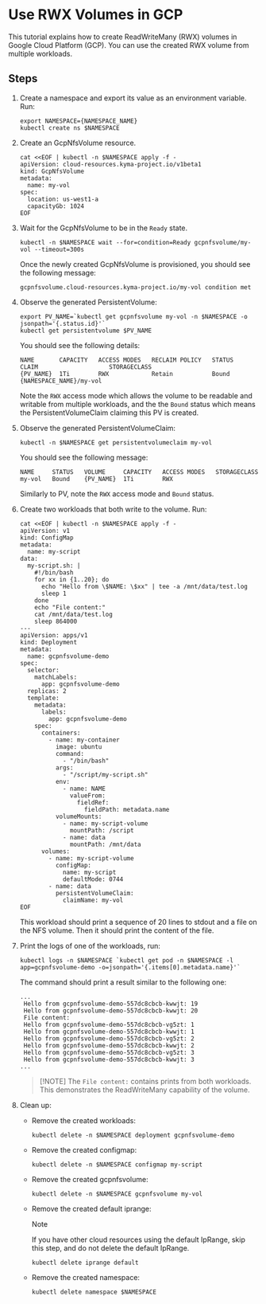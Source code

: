 # Use RWX Volumes in GCP

This tutorial explains how to create ReadWriteMany (RWX) volumes in Google Cloud Platform (GCP). You can use the created RWX volume from multiple workloads.

## Steps <!-- {docsify-ignore} -->

1. Create a namespace and export its value as an environment variable. Run:

   ```shell
   export NAMESPACE={NAMESPACE_NAME}
   kubectl create ns $NAMESPACE
   ```
   
2. Create an GcpNfsVolume resource.

   ```shell
   cat <<EOF | kubectl -n $NAMESPACE apply -f -
   apiVersion: cloud-resources.kyma-project.io/v1beta1
   kind: GcpNfsVolume
   metadata:
     name: my-vol
   spec:
     location: us-west1-a
     capacityGb: 1024
   EOF
   ```
   
3. Wait for the GcpNfsVolume to be in the `Ready` state.

   ```shell
   kubectl -n $NAMESPACE wait --for=condition=Ready gcpnfsvolume/my-vol --timeout=300s
   ```

   Once the newly created GcpNfsVolume is provisioned, you should see the following message:

   ```
   gcpnfsvolume.cloud-resources.kyma-project.io/my-vol condition met
   ```
   
4. Observe the generated PersistentVolume:
   
   ```shell
   export PV_NAME=`kubectl get gcpnfsvolume my-vol -n $NAMESPACE -o jsonpath='{.status.id}'`
   kubectl get persistentvolume $PV_NAME
   ```
   
   You should see the following details:
   
   ```
   NAME       CAPACITY   ACCESS MODES   RECLAIM POLICY   STATUS   CLAIM                    STORAGECLASS
   {PV_NAME}  1Ti        RWX            Retain           Bound    {NAMESPACE_NAME}/my-vol                             
   ```
   
   Note the `RWX` access mode which allows the volume to be readable and writable from multiple workloads, and the
   the `Bound` status which means the PersistentVolumeClaim claiming this PV is created.
   
5. Observe the generated PersistentVolumeClaim:

   ```shell
   kubectl -n $NAMESPACE get persistentvolumeclaim my-vol
   ```

   You should see the following message:

   ```
   NAME     STATUS   VOLUME     CAPACITY   ACCESS MODES   STORAGECLASS 
   my-vol   Bound    {PV_NAME}  1Ti        RWX                                                
   ```

   Similarly to PV, note the `RWX` access mode and `Bound` status.

6. Create two workloads that both write to the volume. Run:

   ```shell
   cat <<EOF | kubectl -n $NAMESPACE apply -f -
   apiVersion: v1
   kind: ConfigMap
   metadata:
     name: my-script
   data:
     my-script.sh: |
       #!/bin/bash
       for xx in {1..20}; do 
         echo "Hello from \$NAME: \$xx" | tee -a /mnt/data/test.log
         sleep 1
       done
       echo "File content:"
       cat /mnt/data/test.log
       sleep 864000
   ---
   apiVersion: apps/v1
   kind: Deployment
   metadata:
     name: gcpnfsvolume-demo
   spec:
     selector:
       matchLabels:
         app: gcpnfsvolume-demo
     replicas: 2
     template:
       metadata:
         labels:
           app: gcpnfsvolume-demo
       spec:
         containers:
           - name: my-container
             image: ubuntu  
             command: 
               - "/bin/bash"
             args:
               - "/script/my-script.sh"
             env:
               - name: NAME
                 valueFrom:
                   fieldRef:
                     fieldPath: metadata.name
             volumeMounts:
               - name: my-script-volume
                 mountPath: /script
               - name: data
                 mountPath: /mnt/data
         volumes:
           - name: my-script-volume
             configMap:
               name: my-script
               defaultMode: 0744 
           - name: data
             persistentVolumeClaim:
               claimName: my-vol 
   EOF
   ``` 
   
   This workload should print a sequence of 20 lines to stdout and a file on the NFS volume.
   Then it should print the content of the file.
   
7. Print the logs of one of the workloads, run:

   ```shell
   kubectl logs -n $NAMESPACE `kubectl get pod -n $NAMESPACE -l app=gcpnfsvolume-demo -o=jsonpath='{.items[0].metadata.name}'`
   ```
   
   The command should print a result similar to the following one:
   ```
   ...
    Hello from gcpnfsvolume-demo-557dc8cbcb-kwwjt: 19
    Hello from gcpnfsvolume-demo-557dc8cbcb-kwwjt: 20
    File content:
    Hello from gcpnfsvolume-demo-557dc8cbcb-vg5zt: 1
    Hello from gcpnfsvolume-demo-557dc8cbcb-kwwjt: 1
    Hello from gcpnfsvolume-demo-557dc8cbcb-vg5zt: 2
    Hello from gcpnfsvolume-demo-557dc8cbcb-kwwjt: 2
    Hello from gcpnfsvolume-demo-557dc8cbcb-vg5zt: 3
    Hello from gcpnfsvolume-demo-557dc8cbcb-kwwjt: 3
   ...
   ```
   
   >[!NOTE] The `File content:` contains prints from both workloads. This demonstrates the ReadWriteMany capability of the volume.

8. Clean up:

   * Remove the created workloads:
     ```shell
     kubectl delete -n $NAMESPACE deployment gcpnfsvolume-demo
     ```
 
   * Remove the created configmap:
     ```shell
     kubectl delete -n $NAMESPACE configmap my-script
     ```
 
   * Remove the created gcpnfsvolume:
     ```shell
     kubectl delete -n $NAMESPACE gcpnfsvolume my-vol
     ```
 
   * Remove the created default iprange:
 
     > [!NOTE]
     > If you have other cloud resources using the default IpRange,
     > skip this step, and do not delete the default IpRange.
 
     ```shell
     kubectl delete iprange default
     ```
 
   * Remove the created namespace:
     ```shell
     kubectl delete namespace $NAMESPACE
     ```
